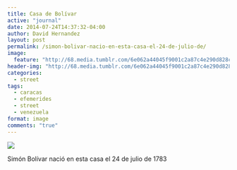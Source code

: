 ```yaml
---
title: Casa de Bolívar
active: "journal"
date: 2014-07-24T14:37:32-04:00
author: David Hernandez
layout: post
permalink: /simon-bolivar-nacio-en-esta-casa-el-24-de-julio-de/
image: 
  feature: "http://68.media.tumblr.com/6e062a44045f9001c2a87c4e290d828c/tumblr_n980mkFIbg1qzqummo1_1280.jpg"
header-img: "http://68.media.tumblr.com/6e062a44045f9001c2a87c4e290d828c/tumblr_n980mkFIbg1qzqummo1_1280.jpg"
categories:
  - street
tags:
  - caracas
  - efemerides
  - street
  - venezuela
format: image
comments: "true"
---
```

<a href="http://68.media.tumblr.com/6e062a44045f9001c2a87c4e290d828c/tumblr_n980mkFIbg1qzqummo1_1280.jpg" class="popup"  title="Casa Natal de Simón Bolívar" data-caption="© 2014 by David Hernández"><img src="http://68.media.tumblr.com/6e062a44045f9001c2a87c4e290d828c/tumblr_n980mkFIbg1qzqummo1_1280.jpg"></a>

Simón Bolívar nació en esta casa el 24 de julio de 1783
